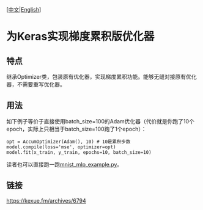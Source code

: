 [<a href="https://github.com/bojone/accum_optimizer_for_keras/blob/master/README.md">中文</a>|<a href="https://github.com/bojone/accum_optimizer_for_keras/blob/master/README_en.md">English</a>]

# 为Keras实现梯度累积版优化器

## 特点

继承Optimizer类，包装原有优化器，实现梯度累积功能。能够无缝对接原有优化器，不需要重写优化器。

## 用法

如下例子等价于直接使用batch_size=100的Adam优化器（代价就是你跑了10个epoch，实际上只相当于batch_size=100跑了1个epoch）：
```
opt = AccumOptimizer(Adam(), 10) # 10是累积步数
model.compile(loss='mse', optimizer=opt)
model.fit(x_train, y_train, epochs=10, batch_size=10)
```
读者也可以直接跑一跑<a href="https://github.com/bojone/accum_optimizer_for_keras/blob/master/mnist_mlp_example.py">mnist_mlp_example.py</a>。

## 链接
https://kexue.fm/archives/6794
